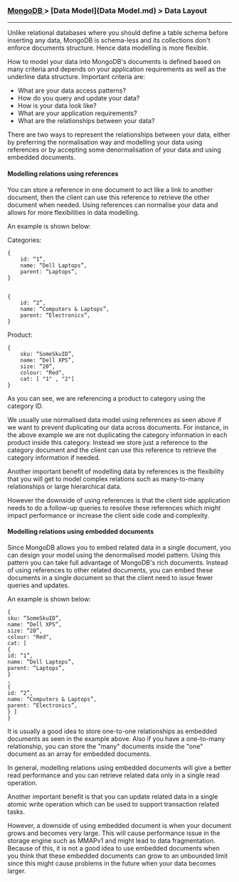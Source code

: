 
### [MongoDB ](../MongoDB.md) > [Data Model](Data Model.md) > Data Layout
___

Unlike relational databases where you should define a table schema before inserting any data, MongoDB is schema-less and its collections don't enforce documents structure. Hence data modelling is more flexible. 

How to model your data into MongoDB's documents is defined based on many criteria and depends on your application requirements as well as the underline data structure.  Important criteria are:

-  What are your data access patterns?
-  How do you query and update your data?
-  How is your data look like?
-  What are your application requirements?
-  What are the relationships between your data?


There are two ways to represent the relationships between your data, either by preferring the normalisation way and modelling your data using references or by accepting some denormalisation of your data and using embedded documents. 


#### Modelling relations using references

You can store a reference in one document to act like a link to another document, then the client can use this reference to retrieve the other document when needed. Using references can normalise your data and allows for more flexibilities in data modelling.

An example is shown below:

Categories:

````
{
	id: “1”,
	name: “Dell Laptops”,
	parent: “Laptops”,
}


{
	id: “2”,
	name: “Computers & Laptops”,
	parent: “Electronics”,
}
````

Product:

````
{
	sku: “SomeSkuID”,
	name: “Dell XPS”,
	size: “20”,
	colour: "Red",
	cat: [ "1" , "2"]
}
````

As you can see, we are referencing a product to category using the category ID. 

We usually use normalised data model using references as seen above if we want to prevent duplicating our data across documents. For instance, in the above example we are not duplicating the category information in each product inside this category. Instead we store just a reference to the category document and the client can use this reference to retrieve the category information if needed. 

Another important benefit of modelling data by references is the flexibility that you will get to model complex relations such as many-to-many relationships or large hierarchical data.

However the downside of using references is that the client side application needs to do a follow-up queries to resolve these references which might impact performance or increase the client side code and complexity.


#### Modelling relations using embedded documents

Since MongoDB allows you to embed related data in a single document, you can design your model using the denormalised model pattern. Using this pattern you can take full advantage of MongoDB's rich documents. Instead of using references to other related documents, you can embed these documents in a single document so that the client need to issue fewer queries and updates. 

An example is shown below:


````
{
sku: “SomeSkuID”,
name: “Dell XPS”,
size: “20”,
colour: "Red",
cat: [
{
id: “1”,
name: “Dell Laptops”,
parent: “Laptops”,
}
,
{
id: “2”,
name: “Computers & Laptops”,
parent: “Electronics”,
} ]
}
````

It is usually a good idea to store one-to-one relationships as embedded documents as seen in the example above. Also if you have a one-to-many relationship, you can store the "many" documents inside the "one" document as an array for embedded documents. 

In general, modelling relations using embedded documents will give a better read performance and you can retrieve related data only in a single read operation. 

Another important benefit is that you can update related data in a single atomic write operation which can be used to support transaction related tasks. 

However, a downside of using embedded document is when your document grows and becomes very large. This will cause performance issue in the storage engine such as MMAPv1 and might lead to data fragmentation. Because of this, it is not a good idea to use embedded documents when you think that these embedded documents can grow to an unbounded limit since this might cause problems in the future when your data becomes larger. 






